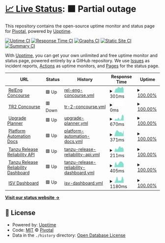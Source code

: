 # [📈 Live Status](https://releen.github.io): <!--live status--> **🟧 Partial outage**

This repository contains the open-source uptime monitor and status page for [Pivotal](https://pivotal.io/), powered by [Upptime](https://github.com/upptime/upptime).

[![Uptime CI](https://github.com/releen/upptime/workflows/Uptime%20CI/badge.svg)](https://github.com/upptime/upptime/actions?query=workflow%3A%22Uptime+CI%22)
[![Response Time CI](https://github.com/releen/upptime/workflows/Response%20Time%20CI/badge.svg)](https://github.com/upptime/upptime/actions?query=workflow%3A%22Response+Time+CI%22)
[![Graphs CI](https://github.com/releen/upptime/workflows/Graphs%20CI/badge.svg)](https://github.com/upptime/upptime/actions?query=workflow%3A%22Graphs+CI%22)
[![Static Site CI](https://github.com/releen/upptime/workflows/Static%20Site%20CI/badge.svg)](https://github.com/upptime/upptime/actions?query=workflow%3A%22Static+Site+CI%22)
[![Summary CI](https://github.com/releen/upptime/workflows/Summary%20CI/badge.svg)](https://github.com/upptime/upptime/actions?query=workflow%3A%22Summary+CI%22)

With [Upptime](https://upptime.js.org), you can get your own unlimited and free uptime monitor and status page, powered entirely by a GitHub repository. We use [Issues](https://github.com/pivotal/upptime/issues) as incident reports, [Actions](https://github.com/pivotal/upptime/actions) as uptime monitors, and [Pages](https://pivotal.github.io/upptime) for the status page.

<!--start: status pages-->
<!-- This summary is generated by Upptime (https://github.com/upptime/upptime) -->
<!-- Do not edit this manually, your changes will be overwritten -->
<!-- prettier-ignore -->
| URL | Status | History | Response Time | Uptime |
| --- | ------ | ------- | ------------- | ------ |
| <img alt="" src="https://favicons.githubusercontent.com/releng.ci.cf-app.com" height="13"> [RelEng Concourse](https://releng.ci.cf-app.com) | 🟩 Up | [rel-eng-concourse.yml](https://github.com/releen/upptime/commits/HEAD/history/rel-eng-concourse.yml) | <details><summary><img alt="Response time graph" src="./graphs/rel-eng-concourse/response-time-week.png" height="20"> 301ms</summary><br><a href="https://upptime.ppxp.team/history/rel-eng-concourse"><img alt="Response time 306" src="https://img.shields.io/endpoint?url=https%3A%2F%2Fraw.githubusercontent.com%2Freleen%2Fupptime%2FHEAD%2Fapi%2Frel-eng-concourse%2Fresponse-time.json"></a><br><a href="https://upptime.ppxp.team/history/rel-eng-concourse"><img alt="24-hour response time 247" src="https://img.shields.io/endpoint?url=https%3A%2F%2Fraw.githubusercontent.com%2Freleen%2Fupptime%2FHEAD%2Fapi%2Frel-eng-concourse%2Fresponse-time-day.json"></a><br><a href="https://upptime.ppxp.team/history/rel-eng-concourse"><img alt="7-day response time 301" src="https://img.shields.io/endpoint?url=https%3A%2F%2Fraw.githubusercontent.com%2Freleen%2Fupptime%2FHEAD%2Fapi%2Frel-eng-concourse%2Fresponse-time-week.json"></a><br><a href="https://upptime.ppxp.team/history/rel-eng-concourse"><img alt="30-day response time 294" src="https://img.shields.io/endpoint?url=https%3A%2F%2Fraw.githubusercontent.com%2Freleen%2Fupptime%2FHEAD%2Fapi%2Frel-eng-concourse%2Fresponse-time-month.json"></a><br><a href="https://upptime.ppxp.team/history/rel-eng-concourse"><img alt="1-year response time 306" src="https://img.shields.io/endpoint?url=https%3A%2F%2Fraw.githubusercontent.com%2Freleen%2Fupptime%2FHEAD%2Fapi%2Frel-eng-concourse%2Fresponse-time-year.json"></a></details> | <details><summary><a href="https://upptime.ppxp.team/history/rel-eng-concourse">100.00%</a></summary><a href="https://upptime.ppxp.team/history/rel-eng-concourse"><img alt="All-time uptime 100.00%" src="https://img.shields.io/endpoint?url=https%3A%2F%2Fraw.githubusercontent.com%2Freleen%2Fupptime%2FHEAD%2Fapi%2Frel-eng-concourse%2Fuptime.json"></a><br><a href="https://upptime.ppxp.team/history/rel-eng-concourse"><img alt="24-hour uptime 100.00%" src="https://img.shields.io/endpoint?url=https%3A%2F%2Fraw.githubusercontent.com%2Freleen%2Fupptime%2FHEAD%2Fapi%2Frel-eng-concourse%2Fuptime-day.json"></a><br><a href="https://upptime.ppxp.team/history/rel-eng-concourse"><img alt="7-day uptime 100.00%" src="https://img.shields.io/endpoint?url=https%3A%2F%2Fraw.githubusercontent.com%2Freleen%2Fupptime%2FHEAD%2Fapi%2Frel-eng-concourse%2Fuptime-week.json"></a><br><a href="https://upptime.ppxp.team/history/rel-eng-concourse"><img alt="30-day uptime 100.00%" src="https://img.shields.io/endpoint?url=https%3A%2F%2Fraw.githubusercontent.com%2Freleen%2Fupptime%2FHEAD%2Fapi%2Frel-eng-concourse%2Fuptime-month.json"></a><br><a href="https://upptime.ppxp.team/history/rel-eng-concourse"><img alt="1-year uptime 100.00%" src="https://img.shields.io/endpoint?url=https%3A%2F%2Fraw.githubusercontent.com%2Freleen%2Fupptime%2FHEAD%2Fapi%2Frel-eng-concourse%2Fuptime-year.json"></a></details>
| <img alt="" src="https://favicons.githubusercontent.com/ci.prs.releng.rocks" height="13"> [TR2 Concourse](https://ci.prs.releng.rocks) | 🟥 Down | [tr-2-concourse.yml](https://github.com/releen/upptime/commits/HEAD/history/tr-2-concourse.yml) | <details><summary><img alt="Response time graph" src="./graphs/tr-2-concourse/response-time-week.png" height="20"> 0ms</summary><br><a href="https://upptime.ppxp.team/history/tr-2-concourse"><img alt="Response time 292" src="https://img.shields.io/endpoint?url=https%3A%2F%2Fraw.githubusercontent.com%2Freleen%2Fupptime%2FHEAD%2Fapi%2Ftr-2-concourse%2Fresponse-time.json"></a><br><a href="https://upptime.ppxp.team/history/tr-2-concourse"><img alt="24-hour response time 0" src="https://img.shields.io/endpoint?url=https%3A%2F%2Fraw.githubusercontent.com%2Freleen%2Fupptime%2FHEAD%2Fapi%2Ftr-2-concourse%2Fresponse-time-day.json"></a><br><a href="https://upptime.ppxp.team/history/tr-2-concourse"><img alt="7-day response time 0" src="https://img.shields.io/endpoint?url=https%3A%2F%2Fraw.githubusercontent.com%2Freleen%2Fupptime%2FHEAD%2Fapi%2Ftr-2-concourse%2Fresponse-time-week.json"></a><br><a href="https://upptime.ppxp.team/history/tr-2-concourse"><img alt="30-day response time 336" src="https://img.shields.io/endpoint?url=https%3A%2F%2Fraw.githubusercontent.com%2Freleen%2Fupptime%2FHEAD%2Fapi%2Ftr-2-concourse%2Fresponse-time-month.json"></a><br><a href="https://upptime.ppxp.team/history/tr-2-concourse"><img alt="1-year response time 292" src="https://img.shields.io/endpoint?url=https%3A%2F%2Fraw.githubusercontent.com%2Freleen%2Fupptime%2FHEAD%2Fapi%2Ftr-2-concourse%2Fresponse-time-year.json"></a></details> | <details><summary><a href="https://upptime.ppxp.team/history/tr-2-concourse">100.00%</a></summary><a href="https://upptime.ppxp.team/history/tr-2-concourse"><img alt="All-time uptime 100.00%" src="https://img.shields.io/endpoint?url=https%3A%2F%2Fraw.githubusercontent.com%2Freleen%2Fupptime%2FHEAD%2Fapi%2Ftr-2-concourse%2Fuptime.json"></a><br><a href="https://upptime.ppxp.team/history/tr-2-concourse"><img alt="24-hour uptime 100.00%" src="https://img.shields.io/endpoint?url=https%3A%2F%2Fraw.githubusercontent.com%2Freleen%2Fupptime%2FHEAD%2Fapi%2Ftr-2-concourse%2Fuptime-day.json"></a><br><a href="https://upptime.ppxp.team/history/tr-2-concourse"><img alt="7-day uptime 100.00%" src="https://img.shields.io/endpoint?url=https%3A%2F%2Fraw.githubusercontent.com%2Freleen%2Fupptime%2FHEAD%2Fapi%2Ftr-2-concourse%2Fuptime-week.json"></a><br><a href="https://upptime.ppxp.team/history/tr-2-concourse"><img alt="30-day uptime 100.00%" src="https://img.shields.io/endpoint?url=https%3A%2F%2Fraw.githubusercontent.com%2Freleen%2Fupptime%2FHEAD%2Fapi%2Ftr-2-concourse%2Fuptime-month.json"></a><br><a href="https://upptime.ppxp.team/history/tr-2-concourse"><img alt="1-year uptime 100.00%" src="https://img.shields.io/endpoint?url=https%3A%2F%2Fraw.githubusercontent.com%2Freleen%2Fupptime%2FHEAD%2Fapi%2Ftr-2-concourse%2Fuptime-year.json"></a></details>
| <img alt="" src="https://favicons.githubusercontent.com/upgrade-planner.pivotal.io" height="13"> [Upgrade Planner](https://upgrade-planner.pivotal.io) | 🟩 Up | [upgrade-planner.yml](https://github.com/releen/upptime/commits/HEAD/history/upgrade-planner.yml) | <details><summary><img alt="Response time graph" src="./graphs/upgrade-planner/response-time-week.png" height="20"> 670ms</summary><br><a href="https://upptime.ppxp.team/history/upgrade-planner"><img alt="Response time 508" src="https://img.shields.io/endpoint?url=https%3A%2F%2Fraw.githubusercontent.com%2Freleen%2Fupptime%2FHEAD%2Fapi%2Fupgrade-planner%2Fresponse-time.json"></a><br><a href="https://upptime.ppxp.team/history/upgrade-planner"><img alt="24-hour response time 986" src="https://img.shields.io/endpoint?url=https%3A%2F%2Fraw.githubusercontent.com%2Freleen%2Fupptime%2FHEAD%2Fapi%2Fupgrade-planner%2Fresponse-time-day.json"></a><br><a href="https://upptime.ppxp.team/history/upgrade-planner"><img alt="7-day response time 670" src="https://img.shields.io/endpoint?url=https%3A%2F%2Fraw.githubusercontent.com%2Freleen%2Fupptime%2FHEAD%2Fapi%2Fupgrade-planner%2Fresponse-time-week.json"></a><br><a href="https://upptime.ppxp.team/history/upgrade-planner"><img alt="30-day response time 483" src="https://img.shields.io/endpoint?url=https%3A%2F%2Fraw.githubusercontent.com%2Freleen%2Fupptime%2FHEAD%2Fapi%2Fupgrade-planner%2Fresponse-time-month.json"></a><br><a href="https://upptime.ppxp.team/history/upgrade-planner"><img alt="1-year response time 508" src="https://img.shields.io/endpoint?url=https%3A%2F%2Fraw.githubusercontent.com%2Freleen%2Fupptime%2FHEAD%2Fapi%2Fupgrade-planner%2Fresponse-time-year.json"></a></details> | <details><summary><a href="https://upptime.ppxp.team/history/upgrade-planner">100.00%</a></summary><a href="https://upptime.ppxp.team/history/upgrade-planner"><img alt="All-time uptime 100.00%" src="https://img.shields.io/endpoint?url=https%3A%2F%2Fraw.githubusercontent.com%2Freleen%2Fupptime%2FHEAD%2Fapi%2Fupgrade-planner%2Fuptime.json"></a><br><a href="https://upptime.ppxp.team/history/upgrade-planner"><img alt="24-hour uptime 100.00%" src="https://img.shields.io/endpoint?url=https%3A%2F%2Fraw.githubusercontent.com%2Freleen%2Fupptime%2FHEAD%2Fapi%2Fupgrade-planner%2Fuptime-day.json"></a><br><a href="https://upptime.ppxp.team/history/upgrade-planner"><img alt="7-day uptime 100.00%" src="https://img.shields.io/endpoint?url=https%3A%2F%2Fraw.githubusercontent.com%2Freleen%2Fupptime%2FHEAD%2Fapi%2Fupgrade-planner%2Fuptime-week.json"></a><br><a href="https://upptime.ppxp.team/history/upgrade-planner"><img alt="30-day uptime 100.00%" src="https://img.shields.io/endpoint?url=https%3A%2F%2Fraw.githubusercontent.com%2Freleen%2Fupptime%2FHEAD%2Fapi%2Fupgrade-planner%2Fuptime-month.json"></a><br><a href="https://upptime.ppxp.team/history/upgrade-planner"><img alt="1-year uptime 100.00%" src="https://img.shields.io/endpoint?url=https%3A%2F%2Fraw.githubusercontent.com%2Freleen%2Fupptime%2FHEAD%2Fapi%2Fupgrade-planner%2Fuptime-year.json"></a></details>
| <img alt="" src="https://favicons.githubusercontent.com/platform-automation.ci.cf-app.com" height="13"> [Platform Automation Docs](https://platform-automation.ci.cf-app.com) | 🟩 Up | [platform-automation-docs.yml](https://github.com/releen/upptime/commits/HEAD/history/platform-automation-docs.yml) | <details><summary><img alt="Response time graph" src="./graphs/platform-automation-docs/response-time-week.png" height="20"> 371ms</summary><br><a href="https://upptime.ppxp.team/history/platform-automation-docs"><img alt="Response time 369" src="https://img.shields.io/endpoint?url=https%3A%2F%2Fraw.githubusercontent.com%2Freleen%2Fupptime%2FHEAD%2Fapi%2Fplatform-automation-docs%2Fresponse-time.json"></a><br><a href="https://upptime.ppxp.team/history/platform-automation-docs"><img alt="24-hour response time 379" src="https://img.shields.io/endpoint?url=https%3A%2F%2Fraw.githubusercontent.com%2Freleen%2Fupptime%2FHEAD%2Fapi%2Fplatform-automation-docs%2Fresponse-time-day.json"></a><br><a href="https://upptime.ppxp.team/history/platform-automation-docs"><img alt="7-day response time 371" src="https://img.shields.io/endpoint?url=https%3A%2F%2Fraw.githubusercontent.com%2Freleen%2Fupptime%2FHEAD%2Fapi%2Fplatform-automation-docs%2Fresponse-time-week.json"></a><br><a href="https://upptime.ppxp.team/history/platform-automation-docs"><img alt="30-day response time 373" src="https://img.shields.io/endpoint?url=https%3A%2F%2Fraw.githubusercontent.com%2Freleen%2Fupptime%2FHEAD%2Fapi%2Fplatform-automation-docs%2Fresponse-time-month.json"></a><br><a href="https://upptime.ppxp.team/history/platform-automation-docs"><img alt="1-year response time 369" src="https://img.shields.io/endpoint?url=https%3A%2F%2Fraw.githubusercontent.com%2Freleen%2Fupptime%2FHEAD%2Fapi%2Fplatform-automation-docs%2Fresponse-time-year.json"></a></details> | <details><summary><a href="https://upptime.ppxp.team/history/platform-automation-docs">100.00%</a></summary><a href="https://upptime.ppxp.team/history/platform-automation-docs"><img alt="All-time uptime 100.00%" src="https://img.shields.io/endpoint?url=https%3A%2F%2Fraw.githubusercontent.com%2Freleen%2Fupptime%2FHEAD%2Fapi%2Fplatform-automation-docs%2Fuptime.json"></a><br><a href="https://upptime.ppxp.team/history/platform-automation-docs"><img alt="24-hour uptime 100.00%" src="https://img.shields.io/endpoint?url=https%3A%2F%2Fraw.githubusercontent.com%2Freleen%2Fupptime%2FHEAD%2Fapi%2Fplatform-automation-docs%2Fuptime-day.json"></a><br><a href="https://upptime.ppxp.team/history/platform-automation-docs"><img alt="7-day uptime 100.00%" src="https://img.shields.io/endpoint?url=https%3A%2F%2Fraw.githubusercontent.com%2Freleen%2Fupptime%2FHEAD%2Fapi%2Fplatform-automation-docs%2Fuptime-week.json"></a><br><a href="https://upptime.ppxp.team/history/platform-automation-docs"><img alt="30-day uptime 100.00%" src="https://img.shields.io/endpoint?url=https%3A%2F%2Fraw.githubusercontent.com%2Freleen%2Fupptime%2FHEAD%2Fapi%2Fplatform-automation-docs%2Fuptime-month.json"></a><br><a href="https://upptime.ppxp.team/history/platform-automation-docs"><img alt="1-year uptime 100.00%" src="https://img.shields.io/endpoint?url=https%3A%2F%2Fraw.githubusercontent.com%2Freleen%2Fupptime%2FHEAD%2Fapi%2Fplatform-automation-docs%2Fuptime-year.json"></a></details>
| <img alt="" src="https://favicons.githubusercontent.com/core-api.tr2.io" height="13"> [Tanzu Release Reliability API](https://core-api.tr2.io) | 🟩 Up | [tanzu-release-reliability-api.yml](https://github.com/releen/upptime/commits/HEAD/history/tanzu-release-reliability-api.yml) | <details><summary><img alt="Response time graph" src="./graphs/tanzu-release-reliability-api/response-time-week.png" height="20"> 211ms</summary><br><a href="https://upptime.ppxp.team/history/tanzu-release-reliability-api"><img alt="Response time 196" src="https://img.shields.io/endpoint?url=https%3A%2F%2Fraw.githubusercontent.com%2Freleen%2Fupptime%2FHEAD%2Fapi%2Ftanzu-release-reliability-api%2Fresponse-time.json"></a><br><a href="https://upptime.ppxp.team/history/tanzu-release-reliability-api"><img alt="24-hour response time 192" src="https://img.shields.io/endpoint?url=https%3A%2F%2Fraw.githubusercontent.com%2Freleen%2Fupptime%2FHEAD%2Fapi%2Ftanzu-release-reliability-api%2Fresponse-time-day.json"></a><br><a href="https://upptime.ppxp.team/history/tanzu-release-reliability-api"><img alt="7-day response time 211" src="https://img.shields.io/endpoint?url=https%3A%2F%2Fraw.githubusercontent.com%2Freleen%2Fupptime%2FHEAD%2Fapi%2Ftanzu-release-reliability-api%2Fresponse-time-week.json"></a><br><a href="https://upptime.ppxp.team/history/tanzu-release-reliability-api"><img alt="30-day response time 191" src="https://img.shields.io/endpoint?url=https%3A%2F%2Fraw.githubusercontent.com%2Freleen%2Fupptime%2FHEAD%2Fapi%2Ftanzu-release-reliability-api%2Fresponse-time-month.json"></a><br><a href="https://upptime.ppxp.team/history/tanzu-release-reliability-api"><img alt="1-year response time 196" src="https://img.shields.io/endpoint?url=https%3A%2F%2Fraw.githubusercontent.com%2Freleen%2Fupptime%2FHEAD%2Fapi%2Ftanzu-release-reliability-api%2Fresponse-time-year.json"></a></details> | <details><summary><a href="https://upptime.ppxp.team/history/tanzu-release-reliability-api">100.00%</a></summary><a href="https://upptime.ppxp.team/history/tanzu-release-reliability-api"><img alt="All-time uptime 100.00%" src="https://img.shields.io/endpoint?url=https%3A%2F%2Fraw.githubusercontent.com%2Freleen%2Fupptime%2FHEAD%2Fapi%2Ftanzu-release-reliability-api%2Fuptime.json"></a><br><a href="https://upptime.ppxp.team/history/tanzu-release-reliability-api"><img alt="24-hour uptime 100.00%" src="https://img.shields.io/endpoint?url=https%3A%2F%2Fraw.githubusercontent.com%2Freleen%2Fupptime%2FHEAD%2Fapi%2Ftanzu-release-reliability-api%2Fuptime-day.json"></a><br><a href="https://upptime.ppxp.team/history/tanzu-release-reliability-api"><img alt="7-day uptime 100.00%" src="https://img.shields.io/endpoint?url=https%3A%2F%2Fraw.githubusercontent.com%2Freleen%2Fupptime%2FHEAD%2Fapi%2Ftanzu-release-reliability-api%2Fuptime-week.json"></a><br><a href="https://upptime.ppxp.team/history/tanzu-release-reliability-api"><img alt="30-day uptime 100.00%" src="https://img.shields.io/endpoint?url=https%3A%2F%2Fraw.githubusercontent.com%2Freleen%2Fupptime%2FHEAD%2Fapi%2Ftanzu-release-reliability-api%2Fuptime-month.json"></a><br><a href="https://upptime.ppxp.team/history/tanzu-release-reliability-api"><img alt="1-year uptime 100.00%" src="https://img.shields.io/endpoint?url=https%3A%2F%2Fraw.githubusercontent.com%2Freleen%2Fupptime%2FHEAD%2Fapi%2Ftanzu-release-reliability-api%2Fuptime-year.json"></a></details>
| <img alt="" src="https://favicons.githubusercontent.com/dashboard.tr2.io" height="13"> [Tanzu Release Reliability Dashboard](https://dashboard.tr2.io) | 🟩 Up | [tanzu-release-reliability-dashboard.yml](https://github.com/releen/upptime/commits/HEAD/history/tanzu-release-reliability-dashboard.yml) | <details><summary><img alt="Response time graph" src="./graphs/tanzu-release-reliability-dashboard/response-time-week.png" height="20"> 405ms</summary><br><a href="https://upptime.ppxp.team/history/tanzu-release-reliability-dashboard"><img alt="Response time 502" src="https://img.shields.io/endpoint?url=https%3A%2F%2Fraw.githubusercontent.com%2Freleen%2Fupptime%2FHEAD%2Fapi%2Ftanzu-release-reliability-dashboard%2Fresponse-time.json"></a><br><a href="https://upptime.ppxp.team/history/tanzu-release-reliability-dashboard"><img alt="24-hour response time 489" src="https://img.shields.io/endpoint?url=https%3A%2F%2Fraw.githubusercontent.com%2Freleen%2Fupptime%2FHEAD%2Fapi%2Ftanzu-release-reliability-dashboard%2Fresponse-time-day.json"></a><br><a href="https://upptime.ppxp.team/history/tanzu-release-reliability-dashboard"><img alt="7-day response time 405" src="https://img.shields.io/endpoint?url=https%3A%2F%2Fraw.githubusercontent.com%2Freleen%2Fupptime%2FHEAD%2Fapi%2Ftanzu-release-reliability-dashboard%2Fresponse-time-week.json"></a><br><a href="https://upptime.ppxp.team/history/tanzu-release-reliability-dashboard"><img alt="30-day response time 519" src="https://img.shields.io/endpoint?url=https%3A%2F%2Fraw.githubusercontent.com%2Freleen%2Fupptime%2FHEAD%2Fapi%2Ftanzu-release-reliability-dashboard%2Fresponse-time-month.json"></a><br><a href="https://upptime.ppxp.team/history/tanzu-release-reliability-dashboard"><img alt="1-year response time 502" src="https://img.shields.io/endpoint?url=https%3A%2F%2Fraw.githubusercontent.com%2Freleen%2Fupptime%2FHEAD%2Fapi%2Ftanzu-release-reliability-dashboard%2Fresponse-time-year.json"></a></details> | <details><summary><a href="https://upptime.ppxp.team/history/tanzu-release-reliability-dashboard">100.00%</a></summary><a href="https://upptime.ppxp.team/history/tanzu-release-reliability-dashboard"><img alt="All-time uptime 100.00%" src="https://img.shields.io/endpoint?url=https%3A%2F%2Fraw.githubusercontent.com%2Freleen%2Fupptime%2FHEAD%2Fapi%2Ftanzu-release-reliability-dashboard%2Fuptime.json"></a><br><a href="https://upptime.ppxp.team/history/tanzu-release-reliability-dashboard"><img alt="24-hour uptime 100.00%" src="https://img.shields.io/endpoint?url=https%3A%2F%2Fraw.githubusercontent.com%2Freleen%2Fupptime%2FHEAD%2Fapi%2Ftanzu-release-reliability-dashboard%2Fuptime-day.json"></a><br><a href="https://upptime.ppxp.team/history/tanzu-release-reliability-dashboard"><img alt="7-day uptime 100.00%" src="https://img.shields.io/endpoint?url=https%3A%2F%2Fraw.githubusercontent.com%2Freleen%2Fupptime%2FHEAD%2Fapi%2Ftanzu-release-reliability-dashboard%2Fuptime-week.json"></a><br><a href="https://upptime.ppxp.team/history/tanzu-release-reliability-dashboard"><img alt="30-day uptime 100.00%" src="https://img.shields.io/endpoint?url=https%3A%2F%2Fraw.githubusercontent.com%2Freleen%2Fupptime%2FHEAD%2Fapi%2Ftanzu-release-reliability-dashboard%2Fuptime-month.json"></a><br><a href="https://upptime.ppxp.team/history/tanzu-release-reliability-dashboard"><img alt="1-year uptime 100.00%" src="https://img.shields.io/endpoint?url=https%3A%2F%2Fraw.githubusercontent.com%2Freleen%2Fupptime%2FHEAD%2Fapi%2Ftanzu-release-reliability-dashboard%2Fuptime-year.json"></a></details>
| <img alt="" src="https://favicons.githubusercontent.com/auth.isv.ci" height="13"> [ISV Dashboard](https://auth.isv.ci) | 🟩 Up | [isv-dashboard.yml](https://github.com/releen/upptime/commits/HEAD/history/isv-dashboard.yml) | <details><summary><img alt="Response time graph" src="./graphs/isv-dashboard/response-time-week.png" height="20"> 1180ms</summary><br><a href="https://upptime.ppxp.team/history/isv-dashboard"><img alt="Response time 939" src="https://img.shields.io/endpoint?url=https%3A%2F%2Fraw.githubusercontent.com%2Freleen%2Fupptime%2FHEAD%2Fapi%2Fisv-dashboard%2Fresponse-time.json"></a><br><a href="https://upptime.ppxp.team/history/isv-dashboard"><img alt="24-hour response time 1388" src="https://img.shields.io/endpoint?url=https%3A%2F%2Fraw.githubusercontent.com%2Freleen%2Fupptime%2FHEAD%2Fapi%2Fisv-dashboard%2Fresponse-time-day.json"></a><br><a href="https://upptime.ppxp.team/history/isv-dashboard"><img alt="7-day response time 1180" src="https://img.shields.io/endpoint?url=https%3A%2F%2Fraw.githubusercontent.com%2Freleen%2Fupptime%2FHEAD%2Fapi%2Fisv-dashboard%2Fresponse-time-week.json"></a><br><a href="https://upptime.ppxp.team/history/isv-dashboard"><img alt="30-day response time 1002" src="https://img.shields.io/endpoint?url=https%3A%2F%2Fraw.githubusercontent.com%2Freleen%2Fupptime%2FHEAD%2Fapi%2Fisv-dashboard%2Fresponse-time-month.json"></a><br><a href="https://upptime.ppxp.team/history/isv-dashboard"><img alt="1-year response time 939" src="https://img.shields.io/endpoint?url=https%3A%2F%2Fraw.githubusercontent.com%2Freleen%2Fupptime%2FHEAD%2Fapi%2Fisv-dashboard%2Fresponse-time-year.json"></a></details> | <details><summary><a href="https://upptime.ppxp.team/history/isv-dashboard">100.00%</a></summary><a href="https://upptime.ppxp.team/history/isv-dashboard"><img alt="All-time uptime 100.00%" src="https://img.shields.io/endpoint?url=https%3A%2F%2Fraw.githubusercontent.com%2Freleen%2Fupptime%2FHEAD%2Fapi%2Fisv-dashboard%2Fuptime.json"></a><br><a href="https://upptime.ppxp.team/history/isv-dashboard"><img alt="24-hour uptime 100.00%" src="https://img.shields.io/endpoint?url=https%3A%2F%2Fraw.githubusercontent.com%2Freleen%2Fupptime%2FHEAD%2Fapi%2Fisv-dashboard%2Fuptime-day.json"></a><br><a href="https://upptime.ppxp.team/history/isv-dashboard"><img alt="7-day uptime 100.00%" src="https://img.shields.io/endpoint?url=https%3A%2F%2Fraw.githubusercontent.com%2Freleen%2Fupptime%2FHEAD%2Fapi%2Fisv-dashboard%2Fuptime-week.json"></a><br><a href="https://upptime.ppxp.team/history/isv-dashboard"><img alt="30-day uptime 100.00%" src="https://img.shields.io/endpoint?url=https%3A%2F%2Fraw.githubusercontent.com%2Freleen%2Fupptime%2FHEAD%2Fapi%2Fisv-dashboard%2Fuptime-month.json"></a><br><a href="https://upptime.ppxp.team/history/isv-dashboard"><img alt="1-year uptime 100.00%" src="https://img.shields.io/endpoint?url=https%3A%2F%2Fraw.githubusercontent.com%2Freleen%2Fupptime%2FHEAD%2Fapi%2Fisv-dashboard%2Fuptime-year.json"></a></details>

<!--end: status pages-->

[**Visit our status website →**](https://upptime.ppxp.team)

## 📄 License

- Powered by: [Upptime](https://github.com/upptime/upptime)
- Code: [MIT](./LICENSE) © [Pivotal](https://pivotal.io/)
- Data in the `./history` directory: [Open Database License](https://opendatacommons.org/licenses/odbl/1-0/)
